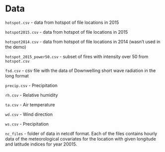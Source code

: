 # Data

`hotspot.csv` - data from hotspot of file locations in 2015

`hotspot2015.csv` - data from hotspot of file locations in 2015

`hotspot2014.csv` - data from hotspot of file locations in 2014 (wasn’t used in the demo)

`hotspot_2015_power50.csv` - subset of fires with intensity over 50 from `hotspot.csv`

`fsd.csv` - csv file with the data of Downwelling short wave radiation in the long format

`precip.csv` - Precipitation

`rh.csv` - Relative humidity

`ta.csv` - Air temperature

`wd.csv` - Wind direction

`ws.csv` - Precipitation

`nc_files` - folder of data in netcdf format. Each of the files contains hourly data of the meteorological covariates for the location with given longitude and latitude indices for year 20015.
